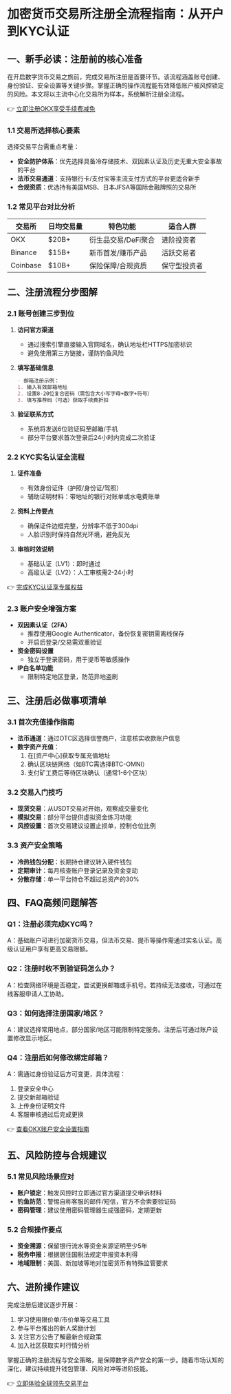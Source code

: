 # 加密货币交易所注册全流程指南：从开户到KYC认证

## 一、新手必读：注册前的核心准备
在开启数字货币交易之旅前，完成交易所注册是首要环节。该流程涵盖账号创建、身份验证、安全设置等关键步骤。掌握正确的操作流程能有效降低账户被风控锁定的风险。本文将以主流中心化交易所为样本，系统解析注册全流程。

👉 [立即注册OKX享受手续费减免](https://bit.ly/okx_welcome)

### 1.1 交易所选择核心要素
选择交易平台需重点考量：
- **安全防护体系**：优先选择具备冷存储技术、双因素认证及历史无重大安全事故的平台
- **法币交易通道**：支持银行卡/支付宝等主流支付方式的平台更适合新手
- **合规资质**：优选持有美国MSB、日本JFSA等国际金融牌照的交易所

### 1.2 常见平台对比分析
| 交易所    | 日均交易量 | 特色功能                  | 适合人群          |
|-----------|------------|---------------------------|-------------------|
| OKX       | $20B+      | 衍生品交易/DeFi聚合       | 进阶投资者        |
| Binance   | $15B+      | 新币首发/赚币产品         | 活跃交易者        |
| Coinbase  | $10B+      | 保险保障/合规资质         | 保守型投资者      |

## 二、注册流程分步图解
### 2.1 账号创建三步到位
1. **访问官方渠道**
   - 通过搜索引擎直接输入官网域名，确认地址栏HTTPS加密标识
   - 避免使用第三方链接，谨防钓鱼风险

2. **填写基础信息**
   ```markdown
   - 邮箱注册示例：
   1. 输入有效邮箱地址
   2. 设置8-20位复合密码（需包含大小写字母+数字+符号）
   3. 填写推荐码（可选）获取手续费折扣
   ```

3. **验证联系方式**
   - 系统将发送6位验证码至邮箱/手机
   - 部分平台要求首次登录后24小时内完成二次验证

### 2.2 KYC实名认证全流程
1. **证件准备**
   - 有效身份证件（护照/身份证/驾照）
   - 辅助证明材料：带地址的银行对账单或水电费账单

2. **资料上传要点**
   - 确保证件边框完整，分辨率不低于300dpi
   - 人脸识别时保持自然光环境，避免反光

3. **审核时效说明**
   - 基础认证（LV1）：即时通过
   - 高级认证（LV2）：人工审核需2-24小时

👉 [完成KYC认证享专属权益](https://bit.ly/okx_welcome)

### 2.3 账户安全增强方案
- **双因素认证（2FA）**
  - 推荐使用Google Authenticator，备份恢复密钥需离线保存
  - 开启后登录/交易需双重验证
- **资金密码设置**
  - 独立于登录密码，用于提币等敏感操作
- **IP白名单功能**
  - 限制特定地区登录，防范异地盗刷

## 三、注册后必做事项清单
### 3.1 首次充值操作指南
- **法币通道**：通过OTC区选择信誉商户，注意核实收款账户信息
- **数字资产充值**：
  1. 在[资产中心]获取专属充值地址
  2. 确认区块链网络（如BTC需选择BTC-OMNI）
  3. 支付矿工费后等待区块确认（通常1-6个区块）

### 3.2 交易入门技巧
- **现货交易**：从USDT交易对开始，观察成交量变化
- **模拟交易**：部分平台提供虚拟资金练习功能
- **风控设置**：首次交易建议设置止损单，控制仓位比例

### 3.3 资产安全策略
- **冷热钱包分配**：长期持仓建议转入硬件钱包
- **定期审计**：每月核查账户登录记录及资金变动
- **分散存储**：单一平台持仓不超过总资产的30%

## 四、FAQ高频问题解答
### Q1：注册必须完成KYC吗？
A：基础账户可进行加密货币交易，但法币交易、提币等操作需通过实名认证。高级认证用户享有更高交易限额。

### Q2：注册时收不到验证码怎么办？
A：检查网络环境是否稳定，尝试更换邮箱或手机号。若持续无法接收，可通过在线客服申请人工协助。

### Q3：如何选择注册国家/地区？
A：建议选择常用地点，部分国家/地区可能限制特定服务。注册后可通过账户设置修改显示地区。

### Q4：注册后如何修改绑定邮箱？
A：需通过身份验证后方可变更，具体流程：
1. 登录安全中心
2. 提交新邮箱验证
3. 上传身份证明文件
4. 客服审核通过后完成更换

👉 [查看OKX账户安全设置指南](https://bit.ly/okx_welcome)

## 五、风险防控与合规建议
### 5.1 常见风险场景应对
- **账户锁定**：触发风控时立即通过官方渠道提交申诉材料
- **钓鱼防范**：警惕自称客服的邮件/短信，官方不会索要验证码
- **密码管理**：建议使用密码管理器生成强密码，定期更新

### 5.2 合规操作要点
- **资金溯源**：保留银行流水等资金来源证明至少5年
- **税务申报**：根据居住国税法规定申报资本利得
- **地域限制**：美国、新加坡等地对加密货币有特殊监管要求

## 六、进阶操作建议
完成注册后建议逐步开展：
1. 学习使用限价单/市价单等交易工具
2. 参与平台推出的新人奖励计划
3. 关注官方公告了解最新合规政策
4. 加入社区获取实时行情分析

掌握正确的注册流程与安全策略，是保障数字资产安全的第一步。随着市场认知的深化，建议持续提升钱包管理、风险对冲等进阶技能。

👉 [立即体验全球领先交易平台](https://bit.ly/okx_welcome)